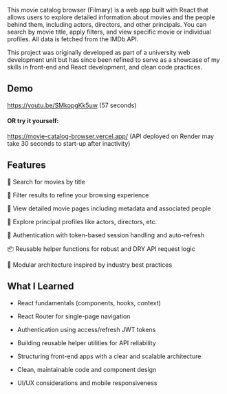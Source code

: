 This movie catalog browser (Filmary) is a web app built with React that allows users to explore detailed information about movies and the people behind them, including actors, directors, and other principals. You can search by movie title, apply filters, and view specific movie or individual profiles. All data is fetched from the IMDb API.

This project was originally developed as part of a university web development unit but has since been refined to serve as a showcase of my skills in front-end and React development, and clean code practices.

## Demo

https://youtu.be/SMkopgKk5uw 
(57 seconds)

#### OR try it yourself:

https://movie-catalog-browser.vercel.app/
(API deployed on Render may take 30 seconds to start-up after inactivity)

## Features
🔎 Search for movies by title

🧠 Filter results to refine your browsing experience

🎥 View detailed movie pages including metadata and associated people

👤 Explore principal profiles like actors, directors, etc.

🔐 Authentication with token-based session handling and auto-refresh

📦 Reusable helper functions for robust and DRY API request logic

🧱 Modular architecture inspired by industry best practices

## What I Learned
- React fundamentals (components, hooks, context)

- React Router for single-page navigation

- Authentication using access/refresh JWT tokens

- Building reusable helper utilities for API reliability

- Structuring front-end apps with a clear and scalable architecture

- Clean, maintainable code and component design

- UI/UX considerations and mobile responsiveness


